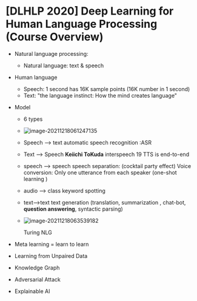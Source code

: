 # [DLHLP 2020] Deep Learning for Human Language Processing (Course Overview)

* Natural language processing:

  * Natural language: text &  speech

* Human language 

  * Speech: 1 second has 16K sample points (16K number in 1 second)
  * Text: "the language instinct: How the mind creates language"

* Model

  * 6 types

  * ![image-20211218061247135](/image-20211218061247135.png)

  * Speech --> text  automatic speech recognition :ASR

  * Text --> Speech **Keiichi ToKuda** interspeech 19 TTS is end-to-end

  * speech --> speech speech separation: (cocktail party effect) 
    Voice conversion: Only one utterance from each speaker (one-shot learning  )

  * audio --> class keyword spotting

  * text-->text text generation (translation, summarization , chat-bot, **question answering**, syntactic parsing)

  * ![image-20211218063539182](/image-20211218063539182.png)

    Turing NLG

* Meta learning  = learn to learn
* Learning from Unpaired Data
* Knowledge Graph
* Adversarial Attack
* Explainable AI



